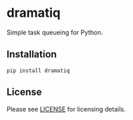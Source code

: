# dramatiq

Simple task queueing for Python.

## Installation

    pip install dramatiq

## License

Please see [LICENSE][license] for licensing details.


[license]: https://github.com/Bogdanp/dramatiq/blob/master/LICENSE
